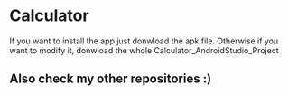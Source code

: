 # Calculator
If you want to install the app just donwload the apk file.
Otherwise if you want to modify it, donwload the whole
Calculator_AndroidStudio_Project

## Also check my other repositories :)
